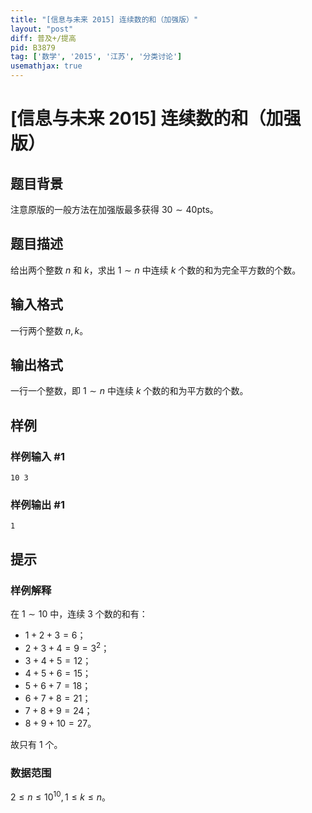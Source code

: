 ```yaml
---
title: "[信息与未来 2015] 连续数的和（加强版）"
layout: "post"
diff: 普及+/提高
pid: B3879
tag: ['数学', '2015', '江苏', '分类讨论']
usemathjax: true
---
```


# [信息与未来 2015] 连续数的和（加强版）
## 题目背景

注意原版的一般方法在加强版最多获得 $30\sim 40\text{pts}$。
## 题目描述

给出两个整数 $n$ 和 $k$，求出 $1\sim n$ 中连续 $k$ 个数的和为完全平方数的个数。
## 输入格式

一行两个整数 $n,k$。
## 输出格式

一行一个整数，即 $1\sim n$ 中连续 $k$ 个数的和为平方数的个数。
## 样例

### 样例输入 #1
```
10 3
```
### 样例输出 #1
```
1
```
## 提示

### 样例解释
在 $1\sim10$ 中，连续 $3$ 个数的和有：
- $1+2+3=6$；
- $2+3+4=9=3^2$；
- $3+4+5=12$；
- $4+5+6=15$；
- $5+6+7=18$；
- $6+7+8=21$；
- $7+8+9=24$；
- $8+9+10=27$。

故只有 $1$ 个。
### 数据范围
$2\le n\le 10^{10},1\le k\le n$。

